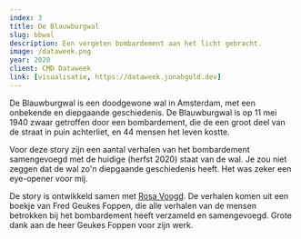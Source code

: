 ```yaml
---
index: 3
title: De Blauwburgwal
slug: bbwal
description: Een vergeten bombardement aan het licht gebracht.
image: /dataweek.png
year: 2020
client: CMD Dataweek
link: [visualisatie, https://dataweek.jonahgold.dev]
---
```


De Blauwburgwal is een doodgewone wal in Amsterdam, met een onbekende en
diepgaande geschiedenis. De Blauwburgwal is op 11 mei 1940 zwaar getroffen
door een bombardement, die de een groot deel van de straat in puin
achterliet, en 44 mensen het leven kostte.

Voor deze story zijn een aantal verhalen van het bombardement samengevoegd
met de huidige (herfst 2020) staat van de wal. Je zou niet zeggen dat de wal
zo'n diepgaande geschiedenis heeft. Het was zeker een eye-opener voor mij.

De story is ontwikkeld samen met [Rosa Voogd](https://rosavoogd.nl). De verhalen komen uit een boekje van Fred Geukes Foppen, die alle verhalen
van de mensen betrokken bij het bombardement heeft verzameld en
samengevoegd. Grote dank aan de heer Geukes Foppen voor zijn werk.
